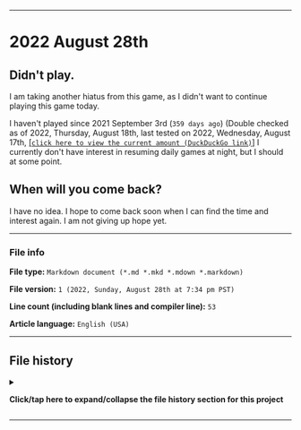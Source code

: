   
***

# 2022 August 28th

## Didn't play.

I am taking another hiatus from this game, as I didn't want to continue playing this game today.

I haven't played since 2021 September 3rd (`359 days ago`) (Double checked as of 2022, Thursday, August 18th, last tested on 2022, Wednesday, August 17th, [[`click here to view the current amount (DuckDuckGo link)`]](https://duckduckgo.com/?q=Days+since+September+3rd+2021&t=ffab&ia=answer) I currently don't have interest in resuming daily games at night, but I should at some point.

## When will you come back?

I have no idea. I hope to come back soon when I can find the time and interest again. I am not giving up hope yet.

***

### File info

**File type:** `Markdown document (*.md *.mkd *.mdown *.markdown)`

**File version:** `1 (2022, Sunday, August 28th at 7:34 pm PST)`

**Line count (including blank lines and compiler line):** `53`

**Article language:** `English (USA)`

***

## File history

<details><summary><p lang="en"><b>Click/tap here to expand/collapse the file history section for this project</b></p></summary>

<details><summary><p lang="en"><b>Version 1 (2022, Sunday, August 28th at 7:34 pm PST)</b></p></summary>

**This version was made by:** [`@seanpm2001`](https://github.com/seanpm2001/)

> Changes:

- [x] Started the file
- [x] Added the title section
- [x] Added the `didn't play` section
- [x] Added the `when will you come back?` section
- [x] Added the `file info` section
- [x] Added the `file history` section
- [ ] No other changes in version 1

</details>

</details>

***
